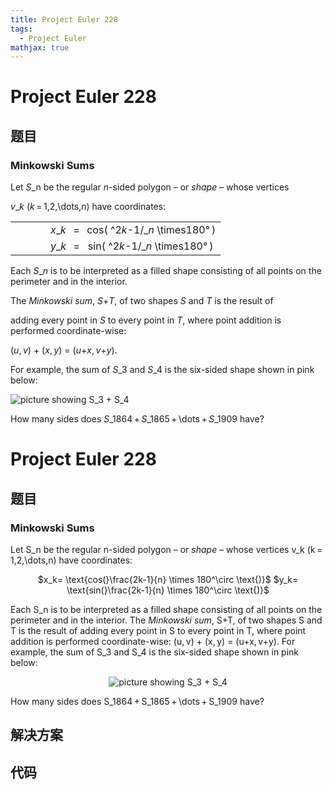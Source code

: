 ```yaml
---
title: Project Euler 228
tags:
  - Project Euler
mathjax: true
---
```

<escape><!-- more --></escape>
    
# Project Euler 228
## 题目
### Minkowski Sums

Let <var>S</var>_n be the regular <var>n</var>-sided polygon – or <i>shape</i> – whose vertices 

<var>v</var>_<var>k</var> (<var>k</var> = 1,2,\dots,<var>n</var>) have coordinates:
<table><tr><td width="40"></td>
    <td><var>x</var>_<var>k</var>   =  
        cos( ^2<var>k</var>-1/_<var>n</var> \times180° )</td>
  </tr><tr><td width="40"></td>
    <td><var>y</var>_<var>k</var>   =  
        sin( ^2<var>k</var>-1/_<var>n</var> \times180° )</td>
  </tr></table>Each <var>S</var>_<var>n</var> is to be interpreted as a filled shape consisting of all points on the perimeter and in the interior.

The <i>Minkowski sum</i>, <var>S</var>+<var>T</var>, of two shapes <var>S</var> and <var>T</var> is the result of 

adding every point in <var>S</var> to every point in <var>T</var>, where point addition is performed coordinate-wise: 

(<var>u</var>, <var>v</var>) + (<var>x</var>, <var>y</var>) = (<var>u</var>+<var>x</var>, <var>v</var>+<var>y</var>).

For example, the sum of <var>S</var>_3 and <var>S</var>_4 is the six-sided shape shown in pink below:

<div class="center">
<img src="project/images/p228.png" class="dark_img" alt="picture showing S_3 + S_4" /></div>

How many sides does <var>S</var>_1864 + <var>S</var>_1865 + \dots + <var>S</var>_1909 have?


# Project Euler 228
## 题目
### Minkowski Sums

Let S_n be the regular n-sided polygon – or <i>shape</i> – whose vertices v_k (k&thinsp;=&thinsp;1,2,\dots,n) have coordinates:
<center>$x_k= \text{cos(}\frac{2k-1}{n} \times 180^\circ \text{)}$
$y_k= \text{sin(}\frac{2k-1}{n} \times 180^\circ \text{)}$
</center>

Each S_n is to be interpreted as a filled shape consisting of all points on the perimeter and in the interior.
The <i>Minkowski sum</i>, S+T, of two shapes S and T is the result of adding every point in S to every point in T, where point addition is performed coordinate-wise: (u,&thinsp;v) + (x,&thinsp;y) = (u+x,&thinsp;v+y).
For example, the sum of S_3 and S_4 is the six-sided shape shown in pink below:
<center><img src="https://projecteuler.net/project/images/p228.png" alt="picture showing S_3 + S_4"></center>

How many sides does S_1864&thinsp;+&thinsp;S_1865&thinsp;+&thinsp;\dots&thinsp;+&thinsp;S_1909 have?


## 解决方案


## 代码


